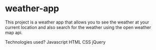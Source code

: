 # weather-app
This project is a weather app that allows you to see the weather at your current location and also search for the weather using the open weather map api.

Technologies used?
Javascript
HTML
CSS
jQuery
